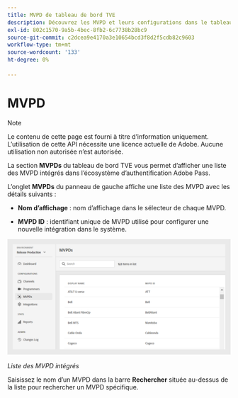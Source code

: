 ```yaml
---
title: MVPD de tableau de bord TVE
description: Découvrez les MVPD et leurs configurations dans le tableau de bord TVE.
exl-id: 802c1570-9a5b-4bec-8fb2-6c7738b28bc9
source-git-commit: c2dcea9e4170a3e10654bcd3f8d2f5cdb82c9603
workflow-type: tm+mt
source-wordcount: '133'
ht-degree: 0%

---
```


# MVPD

>[!NOTE]
>
>Le contenu de cette page est fourni à titre d’information uniquement. L’utilisation de cette API nécessite une licence actuelle de Adobe. Aucune utilisation non autorisée n’est autorisée.

La section **MVPDs** du tableau de bord TVE vous permet d’afficher une liste des MVPD intégrés dans l’écosystème d’authentification Adobe Pass.

L’onglet **MVPDs** du panneau de gauche affiche une liste des MVPD avec les détails suivants :

* **Nom d’affichage** : nom d’affichage dans le sélecteur de chaque MVPD.

* **MVPD ID** : identifiant unique de MVPD utilisé pour configurer une nouvelle intégration dans le système.

![Liste des MVPD intégrés](assets/mvpds-list.png)

*Liste des MVPD intégrés*

Saisissez le nom d’un MVPD dans la barre **Rechercher** située au-dessus de la liste pour rechercher un MVPD spécifique.
